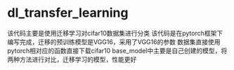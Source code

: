 # dl_transfer_learning
该代码主要是使用迁移学习对cifar10数据集进行分类
该代码是在pytorch框架下编写完成，迁移的预训练模型是VGG16，采用了VGG16的参数
数据集直接使用pytorch相对应的函数直接下载cifar10
base_model中主要是自己创建的模型，将两种方法进行对比，迁移学习的模型，性能更好
